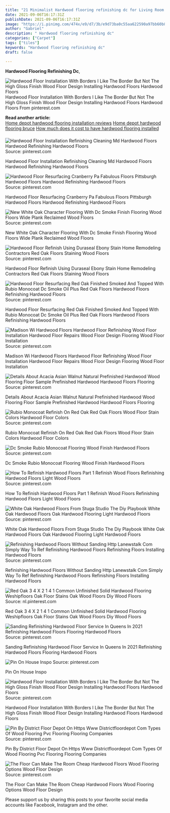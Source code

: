 ```yaml
---
title: "21 Minimalist Hardwood flooring refinishing dc for Living Room Design"
date: 2021-09-06T16:17:31Z
publishDate: 2021-09-06T16:17:31Z
image: "https://i.pinimg.com/474x/e9/d7/3b/e9d73ba0c55aa622590a97bb60b8910f.jpg"
author: "Gabriel"
description: " Hardwood flooring refinishing dc"
categories: ["Carpet"]
tags: ["tiles"]
keywords: "Hardwood flooring refinishing dc"
draft: false

---
```

<!-- Head tag Code -->
**Hardwood Flooring Refinishing Dc**, 

![Hardwood Floor Installation With Borders I Like The Border But Not The High Gloss Finish Wood Floor Design Installing Hardwood Floors Hardwood Floors](https://i.pinimg.com/originals/fb/b4/b7/fbb4b7fa53038fc52316d2159bcefb03.jpg "Hardwood Floor Installation With Borders I Like The Border But Not The High Gloss Finish Wood Floor Design Installing Hardwood Floors Hardwood Floors")
Hardwood Floor Installation With Borders I Like The Border But Not The High Gloss Finish Wood Floor Design Installing Hardwood Floors Hardwood Floors From pinterest.com

**Read another article:**  
[Home depot hardwood flooring installation reviews](/home-depot-hardwood-flooring-installation-reviews/)
[Home depot hardwood flooring bruce](/home-depot-hardwood-flooring-bruce/)
[How much does it cost to have hardwood flooring installed](/how-much-does-it-cost-to-have-hardwood-flooring-installed/)




### 

 


![Hardwood Floor Installation Refinishing Cleaning Md Hardwood Floors Hardwood Refinishing Hardwood Floors](https://i.pinimg.com/originals/a3/0e/3d/a30e3d5a1fc6ed8b727a5aa9afba7a72.jpg "Hardwood Floor Installation Refinishing Cleaning Md Hardwood Floors Hardwood Refinishing Hardwood Floors")
Source: pinterest.com

Hardwood Floor Installation Refinishing Cleaning Md Hardwood Floors Hardwood Refinishing Hardwood Floors  

![Hardwood Floor Resurfacing Cranberry Pa Fabulous Floors Pittsburgh Hardwood Floors Hardwood Refinishing Hardwood Floors](https://i.pinimg.com/736x/c4/66/dc/c466dc7261fb69e2c0fdd323d6c68035.jpg "Hardwood Floor Resurfacing Cranberry Pa Fabulous Floors Pittsburgh Hardwood Floors Hardwood Refinishing Hardwood Floors")
Source: pinterest.com

Hardwood Floor Resurfacing Cranberry Pa Fabulous Floors Pittsburgh Hardwood Floors Hardwood Refinishing Hardwood Floors  

![New White Oak Character Flooring With Dc Smoke Finish Flooring Wood Floors Wide Plank Reclaimed Wood Floors](https://i.pinimg.com/736x/84/9b/e2/849be22ce6efc73b97999df461add13b--wood-company-white-oak.jpg "New White Oak Character Flooring With Dc Smoke Finish Flooring Wood Floors Wide Plank Reclaimed Wood Floors")
Source: pinterest.com

New White Oak Character Flooring With Dc Smoke Finish Flooring Wood Floors Wide Plank Reclaimed Wood Floors  

![Hardwood Floor Refinish Using Duraseal Ebony Stain Home Remodeling Contractors Red Oak Floors Staining Wood Floors](https://i.pinimg.com/originals/98/dc/72/98dc72358317a3d488b4f9c2aed7d1b0.jpg "Hardwood Floor Refinish Using Duraseal Ebony Stain Home Remodeling Contractors Red Oak Floors Staining Wood Floors")
Source: pinterest.com

Hardwood Floor Refinish Using Duraseal Ebony Stain Home Remodeling Contractors Red Oak Floors Staining Wood Floors  

![Hardwood Floor Resurfacing Red Oak Finished Smoked And Topped With Rubio Monocoat Dc Smoke Oil Plus Red Oak Floors Hardwood Floors Refinishing Hardwood Floors](https://i.pinimg.com/originals/d4/c5/41/d4c541c7176b1e44b66ceaf535ff0d4c.jpg "Hardwood Floor Resurfacing Red Oak Finished Smoked And Topped With Rubio Monocoat Dc Smoke Oil Plus Red Oak Floors Hardwood Floors Refinishing Hardwood Floors")
Source: pinterest.com

Hardwood Floor Resurfacing Red Oak Finished Smoked And Topped With Rubio Monocoat Dc Smoke Oil Plus Red Oak Floors Hardwood Floors Refinishing Hardwood Floors  

![Madison Wi Hardwood Floors Hardwood Floor Refinishing Wood Floor Installation Hardwood Floor Repairs Wood Floor Design Flooring Wood Floor Installation](https://i.pinimg.com/736x/6b/dc/01/6bdc0114aa5351cc5dc0bd921bad7d6e--hardwood-floors-flooring.jpg "Madison Wi Hardwood Floors Hardwood Floor Refinishing Wood Floor Installation Hardwood Floor Repairs Wood Floor Design Flooring Wood Floor Installation")
Source: pinterest.com

Madison Wi Hardwood Floors Hardwood Floor Refinishing Wood Floor Installation Hardwood Floor Repairs Wood Floor Design Flooring Wood Floor Installation  

![Details About Acacia Asian Walnut Natural Prefinished Hardwood Wood Flooring Floor Sample Prefinished Hardwood Hardwood Floors Flooring](https://i.pinimg.com/originals/dc/76/18/dc761878f0e2bb0f68b7b36b97336ab3.jpg "Details About Acacia Asian Walnut Natural Prefinished Hardwood Wood Flooring Floor Sample Prefinished Hardwood Hardwood Floors Flooring")
Source: pinterest.com

Details About Acacia Asian Walnut Natural Prefinished Hardwood Wood Flooring Floor Sample Prefinished Hardwood Hardwood Floors Flooring  

![Rubio Monocoat Refinish On Red Oak Red Oak Floors Wood Floor Stain Colors Hardwood Floor Colors](https://i.pinimg.com/736x/95/d9/00/95d90071a000b21c10d441b6fc81f864--floor-colors-stain-colors.jpg "Rubio Monocoat Refinish On Red Oak Red Oak Floors Wood Floor Stain Colors Hardwood Floor Colors")
Source: pinterest.com

Rubio Monocoat Refinish On Red Oak Red Oak Floors Wood Floor Stain Colors Hardwood Floor Colors  

![Dc Smoke Rubio Monocoat Flooring Wood Finish Hardwood Floors](https://i.pinimg.com/736x/5d/58/39/5d583999464536b2f39422d337d4fbe2--slate-flooring.jpg "Dc Smoke Rubio Monocoat Flooring Wood Finish Hardwood Floors")
Source: pinterest.com

Dc Smoke Rubio Monocoat Flooring Wood Finish Hardwood Floors  

![How To Refinish Hardwood Floors Part 1 Refinish Wood Floors Refinishing Hardwood Floors Light Wood Floors](https://i.pinimg.com/736x/dc/4f/c2/dc4fc2a0340000cbf9c64c48751d8af2.jpg "How To Refinish Hardwood Floors Part 1 Refinish Wood Floors Refinishing Hardwood Floors Light Wood Floors")
Source: pinterest.com

How To Refinish Hardwood Floors Part 1 Refinish Wood Floors Refinishing Hardwood Floors Light Wood Floors  

![White Oak Hardwood Floors From Stuga Studio The Diy Playbook White Oak Hardwood Floors Oak Hardwood Flooring Light Hardwood Floors](https://i.pinimg.com/originals/04/dc/38/04dc385425b31b94bf0da31f621f7d23.png "White Oak Hardwood Floors From Stuga Studio The Diy Playbook White Oak Hardwood Floors Oak Hardwood Flooring Light Hardwood Floors")
Source: pinterest.com

White Oak Hardwood Floors From Stuga Studio The Diy Playbook White Oak Hardwood Floors Oak Hardwood Flooring Light Hardwood Floors  

![Refinishing Hardwood Floors Without Sanding Http Lanewstalk Com Simply Way To Ref Refinishing Hardwood Floors Refinishing Floors Installing Hardwood Floors](https://i.pinimg.com/originals/dc/16/bd/dc16bd7df2cd50c3ce1a7fad88a95fa9.jpg "Refinishing Hardwood Floors Without Sanding Http Lanewstalk Com Simply Way To Ref Refinishing Hardwood Floors Refinishing Floors Installing Hardwood Floors")
Source: pinterest.com

Refinishing Hardwood Floors Without Sanding Http Lanewstalk Com Simply Way To Ref Refinishing Hardwood Floors Refinishing Floors Installing Hardwood Floors  

![Red Oak 3 4 X 2 1 4 1 Common Unfinished Solid Hardwood Flooring Weshipfloors Oak Floor Stains Oak Wood Floors Diy Wood Floors](https://i.pinimg.com/originals/38/dc/32/38dc32e5a11ad935bd535106ead42a51.jpg "Red Oak 3 4 X 2 1 4 1 Common Unfinished Solid Hardwood Flooring Weshipfloors Oak Floor Stains Oak Wood Floors Diy Wood Floors")
Source: nl.pinterest.com

Red Oak 3 4 X 2 1 4 1 Common Unfinished Solid Hardwood Flooring Weshipfloors Oak Floor Stains Oak Wood Floors Diy Wood Floors  

![Sanding Refinishing Hardwood Floor Service In Queens In 2021 Refinishing Hardwood Floors Flooring Hardwood Floors](https://i.pinimg.com/originals/29/8c/dc/298cdc1f7f9acf7e43f75bda267b265f.jpg "Sanding Refinishing Hardwood Floor Service In Queens In 2021 Refinishing Hardwood Floors Flooring Hardwood Floors")
Source: pinterest.com

Sanding Refinishing Hardwood Floor Service In Queens In 2021 Refinishing Hardwood Floors Flooring Hardwood Floors  

![Pin On House Inspo](https://i.pinimg.com/originals/36/8a/dc/368adcb38e146523a374c3818e9749c8.png "Pin On House Inspo")
Source: pinterest.com

Pin On House Inspo  

![Hardwood Floor Installation With Borders I Like The Border But Not The High Gloss Finish Wood Floor Design Installing Hardwood Floors Hardwood Floors](https://i.pinimg.com/originals/fb/b4/b7/fbb4b7fa53038fc52316d2159bcefb03.jpg "Hardwood Floor Installation With Borders I Like The Border But Not The High Gloss Finish Wood Floor Design Installing Hardwood Floors Hardwood Floors")
Source: pinterest.com

Hardwood Floor Installation With Borders I Like The Border But Not The High Gloss Finish Wood Floor Design Installing Hardwood Floors Hardwood Floors  

![Pin By District Floor Depot On Https Www Districtfloordepot Com Types Of Wood Flooring Pvc Flooring Flooring Companies](https://i.pinimg.com/474x/ac/df/ab/acdfab73aff6eb1de81c37bdb1dba355.jpg "Pin By District Floor Depot On Https Www Districtfloordepot Com Types Of Wood Flooring Pvc Flooring Flooring Companies")
Source: pinterest.com

Pin By District Floor Depot On Https Www Districtfloordepot Com Types Of Wood Flooring Pvc Flooring Flooring Companies  

![The Floor Can Make The Room Cheap Hardwood Floors Wood Flooring Options Wood Floor Design](https://i.pinimg.com/474x/e9/d7/3b/e9d73ba0c55aa622590a97bb60b8910f.jpg "The Floor Can Make The Room Cheap Hardwood Floors Wood Flooring Options Wood Floor Design")
Source: pinterest.com

The Floor Can Make The Room Cheap Hardwood Floors Wood Flooring Options Wood Floor Design  

Please support us by sharing this posts to your favorite social media accounts like Facebook, Instagram and the other.

